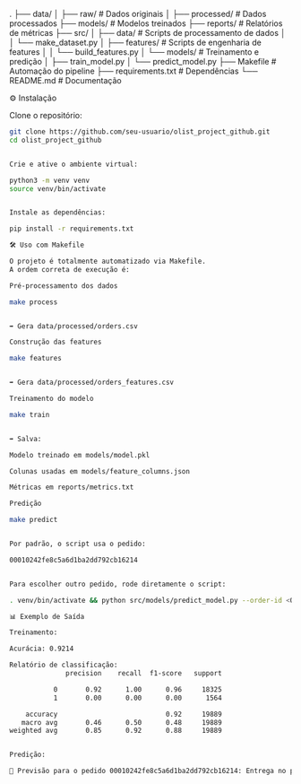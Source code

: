.
├── data/
│   ├── raw/              # Dados originais
│   ├── processed/        # Dados processados
├── models/               # Modelos treinados
├── reports/              # Relatórios de métricas
├── src/
│   ├── data/             # Scripts de processamento de dados
│   │   └── make_dataset.py
│   ├── features/         # Scripts de engenharia de features
│   │   └── build_features.py
│   └── models/           # Treinamento e predição
│       ├── train_model.py
│       └── predict_model.py
├── Makefile              # Automação do pipeline
├── requirements.txt      # Dependências
└── README.md             # Documentação



⚙️ Instalação

Clone o repositório:
```bash
git clone https://github.com/seu-usuario/olist_project_github.git
cd olist_project_github


Crie e ative o ambiente virtual:

python3 -m venv venv
source venv/bin/activate


Instale as dependências:

pip install -r requirements.txt

🛠️ Uso com Makefile

O projeto é totalmente automatizado via Makefile.
A ordem correta de execução é:

Pré-processamento dos dados

make process


➡️ Gera data/processed/orders.csv

Construção das features

make features


➡️ Gera data/processed/orders_features.csv

Treinamento do modelo

make train


➡️ Salva:

Modelo treinado em models/model.pkl

Colunas usadas em models/feature_columns.json

Métricas em reports/metrics.txt

Predição

make predict


Por padrão, o script usa o pedido:

00010242fe8c5a6d1ba2dd792cb16214


Para escolher outro pedido, rode diretamente o script:

. venv/bin/activate && python src/models/predict_model.py --order-id <ORDER_ID>

📊 Exemplo de Saída

Treinamento:

Acurácia: 0.9214

Relatório de classificação:
              precision    recall  f1-score   support

           0       0.92      1.00      0.96     18325
           1       0.00      0.00      0.00      1564

    accuracy                           0.92     19889
   macro avg       0.46      0.50      0.48     19889
weighted avg       0.85      0.92      0.88     19889


Predição:

🔮 Previsão para o pedido 00010242fe8c5a6d1ba2dd792cb16214: Entrega no prazo

